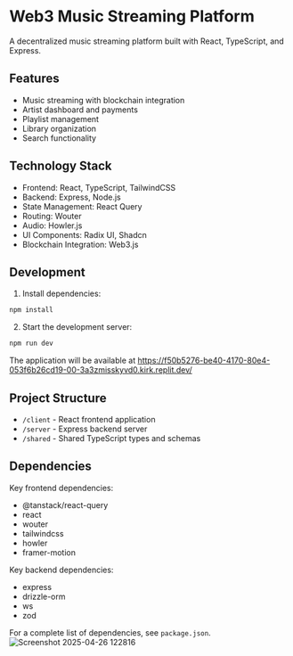 
# Web3 Music Streaming Platform

A decentralized music streaming platform built with React, TypeScript, and Express.

## Features
- Music streaming with blockchain integration
- Artist dashboard and payments
- Playlist management
- Library organization
- Search functionality

## Technology Stack
- Frontend: React, TypeScript, TailwindCSS
- Backend: Express, Node.js
- State Management: React Query
- Routing: Wouter
- Audio: Howler.js
- UI Components: Radix UI, Shadcn
- Blockchain Integration: Web3.js

## Development
1. Install dependencies:
```bash
npm install
```

2. Start the development server:
```bash
npm run dev
```

The application will be available at https://f50b5276-be40-4170-80e4-053f6b26cd19-00-3a3zmisskyvd0.kirk.replit.dev/

## Project Structure
- `/client` - React frontend application
- `/server` - Express backend server
- `/shared` - Shared TypeScript types and schemas

## Dependencies
Key frontend dependencies:
- @tanstack/react-query
- react
- wouter
- tailwindcss
- howler
- framer-motion

Key backend dependencies:
- express
- drizzle-orm
- ws
- zod

For a complete list of dependencies, see `package.json`.
![Screenshot 2025-04-26 122816](https://github.com/user-attachments/assets/f09b0423-a858-484c-9a5b-8781c0b1fa5a)

